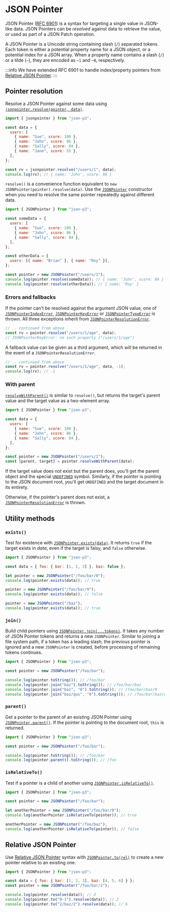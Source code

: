 # JSON Pointer

JSON Pointer ([RFC 6901](https://datatracker.ietf.org/doc/html/rfc6901)) is a syntax for targeting a single value in JSON-like data. JSON Pointers can be _resolved_ against data to retrieve the value, or used as part of a JSON Patch operation.

A JSON Pointer is a Unicode string containing slash (`/`) separated tokens. Each token is either a potential property name for a JSON object, or a potential index for a JSON array. When a property name contains a slash (`/`) or a tilde (`~`), they are encoded as `~1` and `~0`, respectively.

:::info
We have extended RFC 6901 to handle index/property pointers from [Relative JSON Pointer](https://datatracker.ietf.org/doc/html/draft-hha-relative-json-pointer).
:::

## Pointer resolution

Resolve a JSON Pointer against some data using [`jsonpointer.resolve(pointer, data)`](../api/namespaces/jsonpointer.md#resolve).

```javascript
import { jsonpointer } from "json-p3";

const data = {
  users: [
    { name: "Sue", score: 100 },
    { name: "John", score: 86 },
    { name: "Sally", score: 84 },
    { name: "Jane", score: 55 },
  ],
};

const rv = jsonpointer.resolve("/users/1", data);
console.log(rv); // { name: 'John', score: 86 }
```

`resolve()` is a convenience function equivalent to `new JSONPointer(pointer).resolve(data)`. Use the [`JSONPointer`](../api/classes/jsonpointer.JSONPointer.md) constructor when you need to resolve the same pointer repeatedly against different data.

```javascript
import { JSONPointer } from "json-p3";

const someData = {
  users: [
    { name: "Sue", score: 100 },
    { name: "John", score: 86 },
    { name: "Sally", score: 84 },
  ],
};

const otherData = {
  users: [{ name: "Brian" }, { name: "Roy" }],
};

const pointer = new JSONPointer("/users/1");
console.log(pointer.resolve(someData)); // { name: 'John', score: 86 }
console.log(pointer.resolve(otherData)); // { name: 'Roy' }
```

### Errors and fallbacks

If the pointer can't be resolved against the argument JSON value, one of [`JSONPointerIndexError`](../api/classes/jsonpointer.JSONPointerIndexError.md), [`JSONPointerKeyError`](../api/classes/jsonpointer.JSONPointerKeyError.md) or [`JSONPointerTypeError`](../api/classes/jsonpointer.JSONPointerTypeError.md) is thrown. All three exceptions inherit from [`JSONPointerResolutionError`](../api/classes/jsonpointer.JSONPointerResolutionError.md).

```javascript
// .. continued from above
const rv = pointer.resolve("/users/1/age", data);
// JSONPointerKeyError: no such property ("/users/1/age")
```

A fallback value can be given as a third argument, which will be returned in the event of a `JSONPointerResolutionError`.

```javascript
// .. continued from above
const rv = pointer.resolve("/users/1/age", data, -1);
console.log(rv); // -1
```

### With parent

[`resolveWithParent()`](../api/classes/jsonpointer.JSONPointer.md#resolvewithparent) is similar to `resolve()`, but returns the target's parent value and the target value as a two-element array.

```javascript
import { JSONPointer } from "json-p3";

const data = {
  users: [
    { name: "Sue", score: 100 },
    { name: "John", score: 86 },
    { name: "Sally", score: 84 },
  ],
};

const pointer = new JSONPointer("/users/1");
const [parent, target] = pointer.resolveWithParent(data);
```

If the target value does not exist but the parent does, you'll get the parent object and the special [`UNDEFINED`](../api/namespaces/jsonpointer.md#undefined) symbol. Similarly, if the pointer is pointing to the JSON document root, you'll get `UNDEFINED` and the target document in its entirety.

Otherwise, if the pointer's parent does not exist, a [`JSONPointerResolutionError`](../api/classes/jsonpointer.JSONPointerResolutionError.md) is thrown.

## Utility methods

### `exists()`

Test for existence with [`JSONPointer.exists(data)`](../api/classes/jsonpointer.JSONPointer.md#exists). It returns `true` if the target exists in _data_, even if the target is falsy, and `false` otherwise.

```javascript
import { JSONPointer } from "json-p3";

const data = { foo: { bar: [1, 2, 3] }, baz: false };

let pointer = new JSONPointer("/foo/bar/0");
console.log(pointer.exists(data)); // true

pointer = new JSONPointer("/foo/bar/9");
console.log(pointer.exists(data)); // false

pointer = new JSONPointer("/baz");
console.log(pointer.exists(data)); // true
```

### `join()`

Build child pointers using [`JSONPointer.join(...tokens)`](../api/classes/jsonpointer.JSONPointer.md#join). It takes any number of JSON Pointer tokens and returns a new `JSONPointer`. Similar to joining a file system path, if a token has a leading slash, the previous pointer is ignored and a new `JSONPointer` is created, before processing of remaining tokens continues.

```javascript
import { JSONPointer } from "json-p3";

const pointer = new JSONPointer("/foo/bar");

console.log(pointer.toString()); // /foo/bar
console.log(pointer.join("baz").toString()); // /foo/bar/baz
console.log(pointer.join("baz", "0").toString()); // /foo/bar/baz/0
console.log(pointer.join("baz/qux", "0").toString()); // /foo/bar/baz/qux/0
```

### `parent()`

Get a pointer to the parent of an existing JSON Pointer using [`JSONPointer.parent()`](../api/classes/jsonpointer.JSONPointer.md#parent). If the pointer is pointing to the document root, `this` is returned.

```javascript
import { JSONPointer } from "json-p3";

const pointer = new JSONPointer("/foo/bar");

console.log(pointer.toString()); // /foo/bar
console.log(pointer.parent().toString()); // /foo
```

### `isRelativeTo()`

Test if a pointer is a child of another using [`JSONPointer.isRelativeTo()`](../api/classes/jsonpointer.JSONPointer.md#isrelativeto).

```javascript
import { JSONPointer } from "json-p3";

const pointer = new JSONPointer("/foo/bar");

let anotherPointer = new JSONPointer("/foo/bar/0");
console.log(anotherPointer.isRelativeTo(pointer)); // true

anotherPointer = new JSONPointer("/foo/baz");
console.log(anotherPointer.isRelativeTo(pointer)); // false
```

## Relative JSON Pointer

Use [Relative JSON Pointer](https://datatracker.ietf.org/doc/html/draft-hha-relative-json-pointer) syntax with [`JSONPointer.to(rel)`](../api/classes/jsonpointer.JSONPointer.md#to) to create a new pointer relative to an existing one.

```javascript
import { JSONPointer } from "json-p3";

const data = { foo: { bar: [1, 2, 3], baz: [4, 5, 6] } };
const pointer = new JSONPointer("/foo/bar/2");

console.log(pointer.resolve(data)); // 3
console.log(pointer.to("0-1").resolve(data)); // 2
console.log(pointer.to("2/baz/2").resolve(data)); // 6
```
